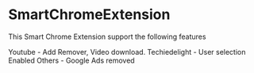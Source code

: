 # SmartChromeExtension

This Smart Chrome Extension support the following features

Youtube - Add Remover, Video download.
Techiedelight - User selection Enabled
Others - Google Ads removed 